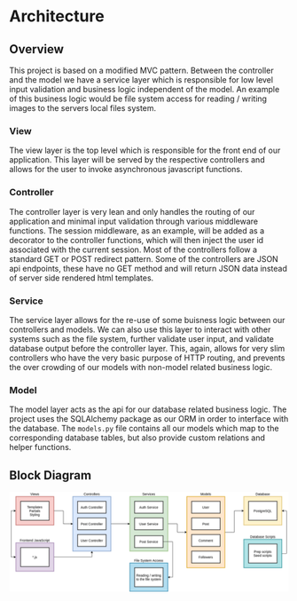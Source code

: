 # Architecture

## Overview

This project is based on a modified MVC pattern. Between the controller and the model we have a service layer which is responsible for low level input validation and business logic independent of the model. An example of this business logic would be file system access for reading / writing images to the servers local files system.

### View

The view layer is the top level which is responsible for the front end of our application. This layer will be served by the respective controllers and allows for the user to invoke asynchronous javascript functions.

### Controller

The controller layer is very lean and only handles the routing of our application and minimal input validation through various middleware functions. The session middleware, as an example, will be added as a decorator to the controller functions, which will then inject the user id associated with the current session. Most of the controllers follow a standard GET or POST redirect pattern. Some of the controllers are JSON api endpoints, these have no GET method and will return JSON data instead of server side rendered html templates.

### Service

The service layer allows for the re-use of some buisness logic between our controllers and models. We can also use this layer to interact with other systems such as the file system, further validate user input, and validate database output before the controller layer. This, again, allows for very slim controllers who have the very basic purpose of HTTP routing, and prevents the over crowding of our models with non-model related business logic.

### Model

The model layer acts as the api for our database related business logic. The project uses the SQLAlchemy package as our ORM in order to interface with the database. The `models.py` file contains all our models which map to the corresponding database tables, but also provide custom relations and helper functions.

## Block Diagram
![alt text](./soengram-block-diagram.png "Block diagram")
